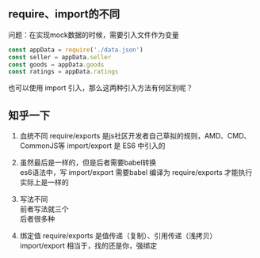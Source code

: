 ## require、import的不同

问题：在实现mock数据的时候，需要引入文件作为变量

``` js
const appData = require('./data.json')
const seller = appData.seller
const goods = appData.goods
const ratings = appData.ratings

```
 也可以使用 import 引入，那么这两种引入方法有何区别呢？
 
 
 ## 知乎一下
 
 1. 血统不同
 	require/exports 是js社区开发者自己草拟的规则，AMD、CMD、CommonJS等
 	import/export 是 ES6 中引入的
 	
 2. 虽然最后是一样的，但是后者需要babel转换  
 es6语法中，写 import/export 需要babel 编译为 require/exports 才能执行
 实际上是一样的
 
 3. 写法不同  
 	前者写法就三个  
 	后者很多种  

 
 4. 绑定值
 	require/exports 是值传递（复制）、引用传递（浅拷贝）
 	import/export 相当于，找的还是你，强绑定